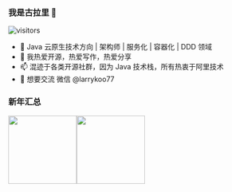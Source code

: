 ### 我是古拉里 👋

![visitors](https://visitor-badge.glitch.me/badge?page_id=gumutianqi-introduction)

- 🤖  Java 云原生技术方向 | 架构师 | 服务化 | 容器化 | DDD 领域
- 🌱  我热爱开源，热爱写作，热爱分享
- 📫  混迹于各类开源社群，因为 Java 技术栈，所有热衷于阿里技术
- 💬  想要交流 微信 @larrykoo77

### 新年汇总

<img align="" height="137px" src="https://github-readme-stats.vercel.app/api?username=gumutianqi&hide_title=true&hide_border=true&show_icons=true&include_all_commits=true&line_height=21&bg_color=0,EC6C6C,FFD479,FFFC79,73FA79&theme=graywhite&locale=cn" /><img align="" height="137px" src="https://github-readme-stats.vercel.app/api/top-langs/?username=gumutianqi&hide_title=true&hide_border=true&layout=compact&bg_color=0,73FA79,73FDFF,D783FF&theme=graywhite&locale=cn" />
